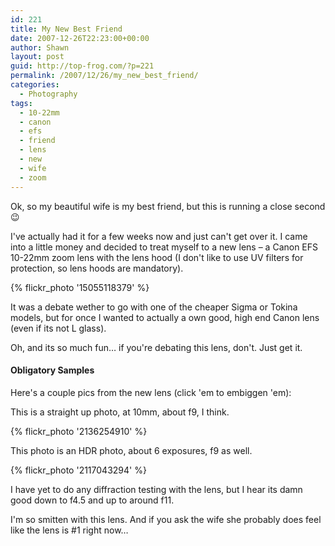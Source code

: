 ```yaml
---
id: 221
title: My New Best Friend
date: 2007-12-26T22:23:00+00:00
author: Shawn
layout: post
guid: http://top-frog.com/?p=221
permalink: /2007/12/26/my_new_best_friend/
categories:
  - Photography
tags:
  - 10-22mm
  - canon
  - efs
  - friend
  - lens
  - new
  - wife
  - zoom
---
```

Ok, so my beautiful wife is my best friend, but this is running a close second 😉

I've actually had it for a few weeks now and just can't get over it. I came into a little money and decided to treat myself to a new lens – a Canon EFS 10-22mm zoom lens with the lens hood (I don't like to use UV filters for protection, so lens hoods are mandatory). 

{% flickr_photo '15055118379' %}

It was a debate wether to go with one of the cheaper Sigma or Tokina models, but for once I wanted to actually a own good, high end Canon lens (even if its not L glass).

Oh, and its so much fun… if you're debating this lens, don't. Just get it.



#### Obligatory Samples

Here's a couple pics from the new lens (click 'em to embiggen 'em):

This is a straight up photo, at 10mm, about f9, I think.

{% flickr_photo '2136254910' %}

This photo is an HDR photo, about 6 exposures, f9 as well.

{% flickr_photo '2117043294' %}

I have yet to do any diffraction testing with the lens, but I hear its damn good down to f4.5 and up to around f11.

I'm so smitten with this lens. And if you ask the wife she probably does feel like the lens is #1 right now…